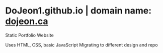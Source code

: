 # DoJeon1.github.io | domain name: [dojeon.ca](https://dojeon.ca/)

Static Portfolio Website

Uses HTML, CSS, basic JavaScript
Migrating to different design and repo
